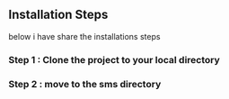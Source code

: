 ## Installation Steps

below i have share the installations steps

### Step 1 : Clone the project to your local directory
### Step 2 : move to the sms directory